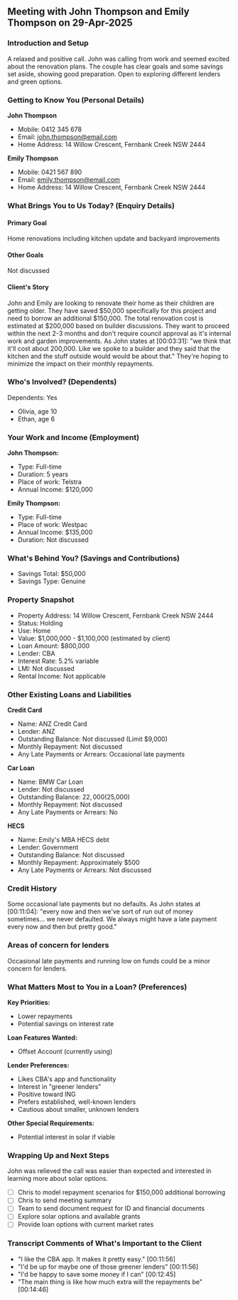 ## Meeting with John Thompson and Emily Thompson on 29-Apr-2025

### Introduction and Setup
A relaxed and positive call. John was calling from work and seemed excited about the renovation plans. The couple has clear goals and some savings set aside, showing good preparation. Open to exploring different lenders and green options.

### Getting to Know You (Personal Details)

**John Thompson**
* Mobile: 0412 345 678
* Email: john.thompson@email.com
* Home Address: 14 Willow Crescent, Fernbank Creek NSW 2444

**Emily Thompson**
* Mobile: 0421 567 890
* Email: emily.thompson@email.com
* Home Address: 14 Willow Crescent, Fernbank Creek NSW 2444

### What Brings You to Us Today? (Enquiry Details)

#### Primary Goal
Home renovations including kitchen update and backyard improvements

#### Other Goals
Not discussed

#### Client's Story
John and Emily are looking to renovate their home as their children are getting older. They have saved $50,000 specifically for this project and need to borrow an additional $150,000. The total renovation cost is estimated at $200,000 based on builder discussions. They want to proceed within the next 2-3 months and don't require council approval as it's internal work and garden improvements. As John states at [00:03:31]: "we think that it'll cost about 200,000. Like we spoke to a builder and they said that the kitchen and the stuff outside would would be about that." They're hoping to minimize the impact on their monthly repayments.

### Who's Involved? (Dependents)
Dependents: Yes
- Olivia, age 10
- Ethan, age 6

### Your Work and Income (Employment)

**John Thompson:**
- Type: Full-time
- Duration: 5 years
- Place of work: Telstra
- Annual Income: $120,000

**Emily Thompson:**
- Type: Full-time
- Place of work: Westpac
- Annual Income: $135,000
- Duration: Not discussed

### What's Behind You? (Savings and Contributions)
- Savings Total: $50,000
- Savings Type: Genuine
  
### Property Snapshot
- Property Address: 14 Willow Crescent, Fernbank Creek NSW 2444
- Status: Holding
- Use: Home
- Value: $1,000,000 - $1,100,000 (estimated by client)
- Loan Amount: $800,000
- Lender: CBA
- Interest Rate: 5.2% variable
- LMI: Not discussed
- Rental Income: Not applicable

### Other Existing Loans and Liabilities

**Credit Card**
- Name: ANZ Credit Card
- Lender: ANZ
- Outstanding Balance: Not discussed (Limit $9,000)
- Monthly Repayment: Not discussed
- Any Late Payments or Arrears: Occasional late payments

**Car Loan**
- Name: BMW Car Loan
- Lender: Not discussed
- Outstanding Balance: $22,000 ($25,000)
- Monthly Repayment: Not discussed
- Any Late Payments or Arrears: No

**HECS**
- Name: Emily's MBA HECS debt
- Lender: Government
- Outstanding Balance: Not discussed
- Monthly Repayment: Approximately $500
- Any Late Payments or Arrears: Not discussed

### Credit History 
Some occasional late payments but no defaults. As John states at [00:11:04]: "every now and then we've sort of run out of money sometimes... we never defaulted. We always might have a late payment every now and then but pretty good."

### Areas of concern for lenders
Occasional late payments and running low on funds could be a minor concern for lenders.

### What Matters Most to You in a Loan? (Preferences)

**Key Priorities:**
- Lower repayments
- Potential savings on interest rate

**Loan Features Wanted:**
- Offset Account (currently using)

**Lender Preferences:**
- Likes CBA's app and functionality
- Interest in "greener lenders"
- Positive toward ING
- Prefers established, well-known lenders
- Cautious about smaller, unknown lenders

**Other Special Requirements:**
- Potential interest in solar if viable

### Wrapping Up and Next Steps

John was relieved the call was easier than expected and interested in learning more about solar options.
- [ ] Chris to model repayment scenarios for $150,000 additional borrowing
- [ ] Chris to send meeting summary
- [ ] Team to send document request for ID and financial documents
- [ ] Explore solar options and available grants
- [ ] Provide loan options with current market rates

### Transcript Comments of What's Important to the Client

- "I like the CBA app. It makes it pretty easy." [00:11:56]
- "I'd be up for maybe one of those greener lenders" [00:11:56]
- "I'd be happy to save some money if I can" [00:12:45]
- "The main thing is like how much extra will the repayments be" [00:14:46]